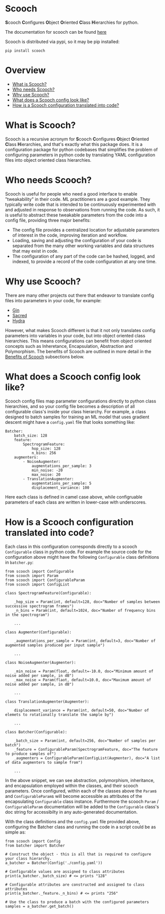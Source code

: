 Scooch
===

**S**cooch **C**onfigures **O**bject **O**riented **C**lass **H**ierarchies for python. 

The documentation for scooch can be found [here](http://mattcmccallum.com/scooch/docs)

Scooch is distributed via pypi, so it may be pip installed:

```
pip install scooch
```

Overview
===

- [What is Scooch?](#what-is-scooch)
- [Who needs Scooch?](#who-needs-scooch)
- [Why use Scooch?](#why-use-scooch)
- [What does a Scooch config look like?](#what-does-a-scooch-config-look-like)
- [How is a Scooch configuration translated into code?](#how-is-a-scooch-configuration-translated-into-code)
    
What is Scooch?
===

Scooch is a recursive acronym for **S**cooch **C**onfigures **O**bject **O**riented **C**lass **H**ierarchies, and that's exactly what this package does. It is a configuration package for python codebases that simplifies the problem of configuring parameters in python code by translating YAML configuration files into object oriented class hierarchies.

Who needs Scooch?
===

Scooch is useful for people who need a good interface to enable "tweakability" in their code. ML practitioners are a good example. They typically write code that is intended to be continuously experimented with and adjusted in response to observations from running the code. As such, it is useful to abstract these tweakable parameters from the code into a config file, providing three major benefits:

 - The config file provides a centralized location for adjustable parameters of interest in the code, improving iteration and workflow.
 - Loading, saving and adjusting the configuration of your code is separated from the many other working variables and data structures that may exist in code.
 - The configuration of any part of the code can be hashed, logged, and indexed, to provide a record of the code configuration at any one time.

Why use Scooch?
===

There are many other projects out there that endeavor to translate config files into parameters in your code, for example:

 - [Gin](https://github.com/google/gin-config)
 - [Sacred](https://sacred.readthedocs.io/en/stable/index.html)
 - [Hydra](https://hydra.cc/)

However, what makes Scooch different is that it not only translates config parameters into variables in your code, but into object oriented class hierarchies. This means configurations can benefit from object oriented concepts such as Inheretance, Encapsulation, Abstraction and Polymorphism. The benefits of Scooch are outlined in more detail in the [Benefits of Scooch](#Benefits-of-Scooch) subsections below.

What does a Scooch config look like?
===

Scooch config files map parameter configurations directly to python class hierarchies, and so your config file becomes a description of all configurable class's inside your class hierarchy. For example, a class designed to batch samples for training an ML model that uses gradient descent might have a `config.yaml` file that looks something like:

```
Batcher:
    batch_size: 128
    feature:
        SpectrogramFeature:
            hop_size: 128
            n_bins: 256
    augmenters:
        - NoiseAugmenter:
            augmentations_per_sample: 3
            min_noise: -20 
            max_noise: 20 
        - TranslationAugmenter:
            augmentations_per_sample: 5
            displacement_variance: 100
```

Here each class is defined in camel case above, while configruable parameters of each class are written in lower-case with underscores. 

How is a Scooch configuration translated into code?
===

Each class in this configuration corresponds directly to a scooch `Configurable` class in python code. For example the source code for the configuration above might have the following `Configurable` class definitions in `batcher.py`:

```
from scooch import Configurable
from scooch import Param
from scooch import ConfigurableParam
from scooch import ConfigList

class SpectrogramFeature(Configurable):

    _hop_size = Param(int, default=128, doc="Number of samples between successive spectrogram frames")
    _n_bins = Param(int, default=1024, doc="Number of frequency bins in the spectrogram")

    ...

class Augmenter(Configurable):

    _augmentations_per_sample = Param(int, default=3, doc="Number of augmented samples produced per input sample")

    ...

class NoiseAugmenter(Augmenter):

    _min_noise = Param(float, default=-10.0, doc="Minimum amount of noise added per sample, in dB")
    _max_noise = Param(flaot, default=10.0, doc="Maximum amount of noise added per sample, in dB")

    ...

class TranslationAugmenter(Augmenter):

    displacement_variance = Param(int, default=50, doc="Number of elemets to rotationally translate the sample by")

    ...

class Batcher(Configurable):
    
    _batch_size = Param(int, default=256, doc="Number of samples per batch")
    _feature = ConfigurableParam(SpectrogramFeature, doc="The feature to produce samples of")
    _augmenters = ConfigurableParam(ConfigList(Augmenter), doc="A list of data augmenters to sample from")
    
    ...
```

In the above snippet, we can see abstraction, polymorphism, inheritance, and encapsulation employed within the classes, and their scooch parameters. Once configured, within each of the classes above the `Param`s and `ConfigurableParam`s will become accessible as attributes of the encapsulating `Configurable` class instance. Furthermore the scooch `Param` / `ConfigurableParam` documentation will be added to the `Configurable` class's doc string for accessibilty in any auto-generated documentation.

With the class definitions and the `config.yaml` file provided above, configuring the Batcher class and running the code in a script could be as simple as:

```
from scooch import Config
from batcher import Batcher

# Construct the object - this is all that is required to configure your class hierarchy.
a_batcher = Batcher(Config('./config.yaml'))

# Configurable values are assigned to class attributes
print(a_batcher._batch_size) # <= prints "128"

# Configurable attributes are constructed and assigned to class attributes
print(a_batcher._feature._n_bins) # <= prints "256"

# Use the class to produce a batch with the configured parameters
samples = a_batcher.get_batch()
```
